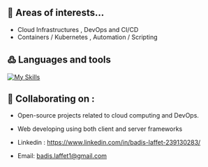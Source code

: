 
## 👀 Areas of interests...
- Cloud Infrastructures , DevOps and CI/CD
- Containers / Kubernetes , Automation / Scripting
  
## ߷ Languages and tools
[![My Skills](https://skillicons.dev/icons?i=python,docker,git,ansible,kubernetes,aws,azure,jenkins,django,nextjs,nodejs,react,angular,cs,cpp)](https://skillicons.dev)

## 💞️ Collaborating on : 
- Open-source projects related to cloud computing and DevOps.
- Web developing using both client and server frameworks

- Linkedin : https://www.linkedin.com/in/badis-laffet-239130283/
- Email: badis.laffet1@gmail.com


